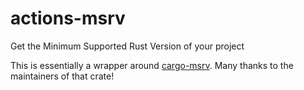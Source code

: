# actions-msrv


Get the Minimum Supported Rust Version of your project

This is essentially a wrapper around [cargo-msrv](https://github.com/foresterre/cargo-msrv).
Many thanks to the maintainers of that crate!
